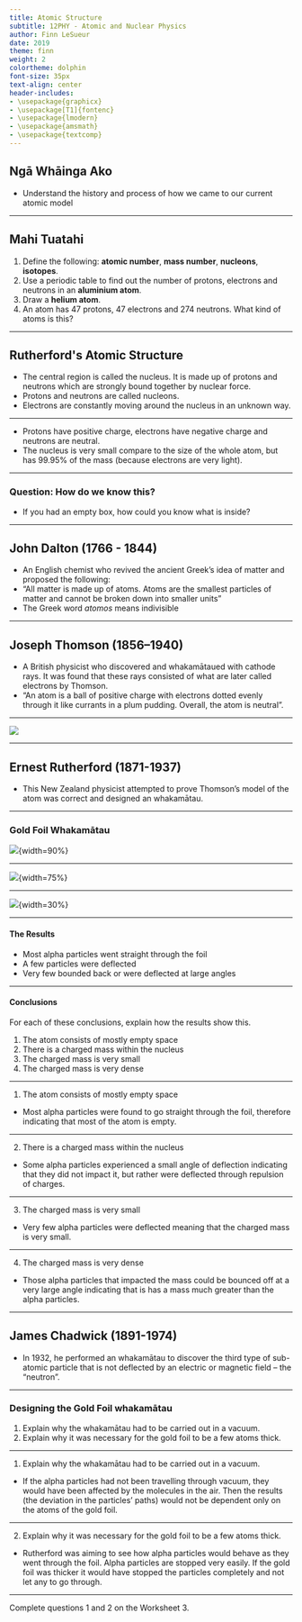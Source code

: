 ```yaml
---
title: Atomic Structure
subtitle: 12PHY - Atomic and Nuclear Physics
author: Finn LeSueur
date: 2019
theme: finn
weight: 2
colortheme: dolphin
font-size: 35px
text-align: center
header-includes:
- \usepackage{graphicx}
- \usepackage[T1]{fontenc}
- \usepackage{lmodern}
- \usepackage{amsmath}
- \usepackage{textcomp}
---
```


## Ngā Whāinga Ako

- Understand the history and process of how we came to our current atomic model

---

## Mahi Tuatahi

1. Define the following: __atomic number__, __mass number__, __nucleons__, __isotopes__.
2. Use a periodic table to find out the number of protons, electrons and neutrons in an __aluminium atom__.
3. Draw a __helium atom__.
4. An atom has 47 protons, 47 electrons and 274 neutrons. What kind of atoms is this?

---

## Rutherford's Atomic Structure

- The central region is called the nucleus. It is made up of protons and neutrons which are strongly bound together by nuclear force.
- Protons and neutrons are called nucleons.
- Electrons are constantly moving around the nucleus in an unknown way.

---

- Protons have positive charge, electrons have negative charge and neutrons are neutral.
- The nucleus is very small compare to the size of the whole atom, but has 99.95% of the mass (because electrons are very light).

---

### Question: How do we know this?

- If you had an empty box, how could you know what is inside?

---

## John Dalton (1766 - 1844)

- An English chemist who revived the ancient Greek’s idea of matter and proposed the following:
- “All matter is made up of atoms. Atoms are the smallest particles of matter and cannot be broken down into smaller units”
- The Greek word _atomos_ means indivisible

---

## Joseph Thomson (1856–1940)

- A British physicist who discovered and whakamātaued with cathode rays. It was found that these rays consisted of what are later called electrons by Thomson.
- “An atom is a ball of positive charge with electrons dotted evenly through it like currants in a plum pudding. Overall, the atom is neutral”.

---

![](../assets/2-plum-pudding-model.jpg)

---

## Ernest Rutherford (1871-1937)

- This New Zealand physicist attempted to prove Thomson’s model of the atom was correct and designed an whakamātau.

---

### Gold Foil Whakamātau

![](../assets/2-gold-foil-whakamātau.png){width=90%}

---

![](../assets/2-gold-foil.png){width=75%}

---

![](../assets/2-atom-deflection.png){width=30%}

---

#### The Results

- Most alpha particles went straight through the foil
- A few particles were deflected
- Very few bounded back or were deflected at large angles

---

#### Conclusions

For each of these conclusions, explain how the results show this.

1. The atom consists of mostly empty space
2. There is a charged mass within the nucleus
3. The charged mass is very small
4. The charged mass is very dense

---

1. The atom consists of mostly empty space

- Most alpha particles were found to go straight through the foil, therefore indicating that most of the atom is empty.

---

2. There is a charged mass within the nucleus

- Some alpha particles experienced a small angle of deflection indicating that they did not impact it, but rather were deflected through repulsion of charges.

---

3. The charged mass is very small

- Very few alpha particles were deflected meaning that the charged mass is very small.

---

4. The charged mass is very dense

- Those alpha particles that impacted the mass could be bounced off at a very large angle indicating that is has a mass much greater than the alpha particles.

---

## James Chadwick (1891-1974)

- In 1932, he performed an whakamātau to discover the third type of sub-atomic particle that is not deflected by an electric or magnetic field – the “neutron”.

---

### Designing the Gold Foil whakamātau

1. Explain why the whakamātau had to be carried out in a vacuum.
2. Explain why it was necessary for the gold foil to be a few atoms thick.

---

1. Explain why the whakamātau had to be carried out in a vacuum.

- If the alpha particles had not been travelling through vacuum, they would have been affected by the molecules in the air. Then the results (the deviation in the particles’ paths) would not be dependent only on the atoms of the gold foil.

---

2. Explain why it was necessary for the gold foil to be a few atoms thick.

- Rutherford was aiming to see how alpha particles would behave as they went through the foil. Alpha particles are stopped very easily. If the gold foil was thicker it would have stopped the particles completely and not let any to go through.

---

Complete questions 1 and 2 on the Worksheet 3.


